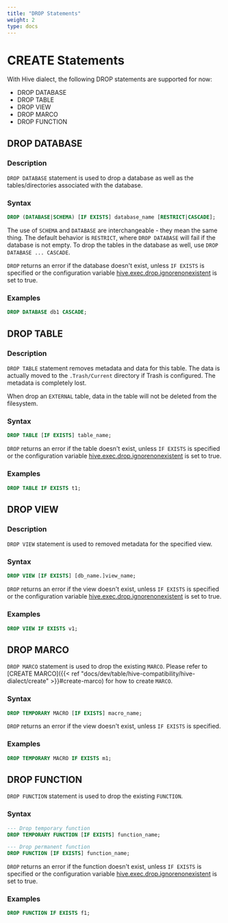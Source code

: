 ```yaml
---
title: "DROP Statements"
weight: 2
type: docs
---
```

<!--
Licensed to the Apache Software Foundation (ASF) under one
or more contributor license agreements.  See the NOTICE file
distributed with this work for additional information
regarding copyright ownership.  The ASF licenses this file
to you under the Apache License, Version 2.0 (the
"License"); you may not use this file except in compliance
with the License.  You may obtain a copy of the License at
  http://www.apache.org/licenses/LICENSE-2.0
Unless required by applicable law or agreed to in writing,
software distributed under the License is distributed on an
"AS IS" BASIS, WITHOUT WARRANTIES OR CONDITIONS OF ANY
KIND, either express or implied.  See the License for the
specific language governing permissions and limitations
under the License.
-->

# CREATE Statements

With Hive dialect, the following DROP statements are supported for now:

- DROP DATABASE
- DROP TABLE
- DROP VIEW
- DROP MARCO
- DROP FUNCTION

## DROP DATABASE

### Description

`DROP DATABASE` statement is used to drop a database as well as the tables/directories associated with the database.

### Syntax

```sql
DROP (DATABASE|SCHEMA) [IF EXISTS] database_name [RESTRICT|CASCADE];
```
The use of `SCHEMA` and `DATABASE` are interchangeable - they mean the same thing.
The default behavior is `RESTRICT`, where `DROP DATABASE` will fail if the database is not empty.
To drop the tables in the database as well, use `DROP DATABASE ... CASCADE`.

`DROP` returns an error if the database doesn't exist, unless `IF EXISTS` is specified
or the configuration variable [hive.exec.drop.ignorenonexistent](https://cwiki.apache.org/confluence/display/Hive/Configuration+Properties#ConfigurationProperties-hive.exec.drop.ignorenonexistent)
is set to true.

### Examples

```sql
DROP DATABASE db1 CASCADE;
```

## DROP TABLE

### Description

`DROP TABLE` statement removes metadata and data for this table.
The data is actually moved to the `.Trash/Current` directory if Trash is configured.
The metadata is completely lost.

When drop an `EXTERNAL` table, data in the table will not be deleted from the filesystem.

### Syntax

```sql
DROP TABLE [IF EXISTS] table_name;
```

`DROP` returns an error if the table doesn't exist, unless `IF EXISTS` is specified
or the configuration variable [hive.exec.drop.ignorenonexistent](https://cwiki.apache.org/confluence/display/Hive/Configuration+Properties#ConfigurationProperties-hive.exec.drop.ignorenonexistent)
is set to true.

### Examples

```sql
DROP TABLE IF EXISTS t1;
```

## DROP VIEW

### Description

`DROP VIEW` statement is used to removed metadata for the specified view.

### Syntax

```sql
DROP VIEW [IF EXISTS] [db_name.]view_name;
```
`DROP` returns an error if the view doesn't exist, unless `IF EXISTS` is specified
or the configuration variable [hive.exec.drop.ignorenonexistent](https://cwiki.apache.org/confluence/display/Hive/Configuration+Properties#ConfigurationProperties-hive.exec.drop.ignorenonexistent)
is set to true.

### Examples

```sql
DROP VIEW IF EXISTS v1;
```

## DROP MARCO

`DROP MARCO` statement is used to drop the existing `MARCO`.
Please refer to [CREATE MARCO]({{< ref "docs/dev/table/hive-compatibility/hive-dialect/create" >}}#create-marco) for how to create `MARCO`.

### Syntax

```sql
DROP TEMPORARY MACRO [IF EXISTS] macro_name;
```
`DROP` returns an error if the view doesn't exist, unless `IF EXISTS` is specified.

### Examples

```sql
DROP TEMPORARY MACRO IF EXISTS m1;
```

## DROP FUNCTION

`DROP FUNCTION` statement is used to drop the existing `FUNCTION`.

### Syntax

```sql
--- Drop temporary function
DROP TEMPORARY FUNCTION [IF EXISTS] function_name;

--- Drop permanent function
DROP FUNCTION [IF EXISTS] function_name;
```
`DROP` returns an error if the function doesn't exist, unless `IF EXISTS` is specified
or the configuration variable [hive.exec.drop.ignorenonexistent](https://cwiki.apache.org/confluence/display/Hive/Configuration+Properties#ConfigurationProperties-hive.exec.drop.ignorenonexistent)
is set to true.

### Examples

```sql
DROP FUNCTION IF EXISTS f1;
```
